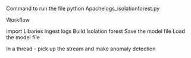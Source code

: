 Command to run the file 
python Apachelogs_isolationforest.py

Workflow

import Libaries
Ingest logs
Build Isolation forest
Save the model file
Load the model file

In a thread - pick up the stream and make anomaly detection

